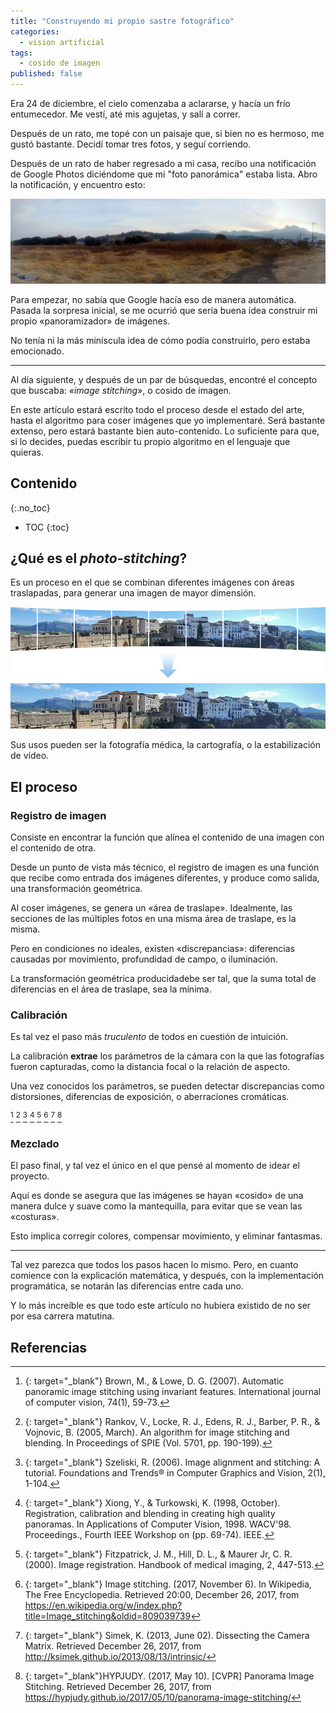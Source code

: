```yaml
---
title: "Construyendo mi propio sastre fotográfico"
categories:
  - vision artificial
tags:
  - cosido de imagen
published: false
---
```


Era 24 de diciembre, el cielo comenzaba a aclararse, y hacía un frío entumecedor. Me vestí, até mis agujetas, y salí a correr.

Después de un rato, me topé con un paisaje que, si bien no es hermoso, me gustó bastante. Decidí tomar tres fotos, y seguí corriendo.

Después de un rato de haber regresado a mi casa, recibo una notificación de Google Photos diciéndome que mi "foto panorámica" estaba lista. Abro la notificación, y encuentro esto:

![Paisaje](/images/posts/foto-stitching/san-rafael-tlalmanalco.jpg)

Para empezar, no sabía que Google hacía eso de manera automática. Pasada la sorpresa inicial, se me ocurrió que sería buena idea construir mi propio «panoramizador» de imágenes.

No tenía ni la más miníscula idea de cómo podía construirlo, pero estaba emocionado.

---------

Al día siguiente, y después de un par de búsquedas, encontré el concepto que buscaba: *«image stitching»*, o cosido de imagen.

En este artículo estará escrito todo el proceso desde el estado del arte, hasta el algoritmo para coser imágenes que yo implementaré. Será bastante extenso, pero estará bastante bien auto-contenido. Lo suficiente para que, si lo decides, puedas escribir tu propio algoritmo en el lenguaje que quieras.

## Contenido
{:.no_toc}

* TOC
{:toc}

## ¿Qué es el *photo-stitching*?

Es un proceso en el que se combinan diferentes imágenes con áreas traslapadas, para generar una imagen de mayor dimensión.

![Ejemplo de photo-stitching](/images/posts/foto-stitching/foto-stitching.jpg)

Sus usos pueden ser la fotografía médica, la cartografía, o la estabilización de vídeo.

## El proceso

### Registro de imagen

Consiste en encontrar la función que alínea el contenido de una imagen con el contenido de otra.

Desde un punto de vista más técnico, el registro de imagen es una función que recibe como entrada dos imágenes diferentes, y produce como salida, una transformación geométrica.

Al coser imágenes, se genera un «área de traslape». Idealmente, las secciones de las múltiples fotos en una misma área de traslape, es la misma.

Pero en condiciones no ideales, existen «discrepancias»: diferencias causadas por movimiento, profundidad de campo, o iluminación.

La transformación geométrica producidadebe ser tal, que la suma total de diferencias en el área de traslape, sea la mínima.

### Calibración

Es tal vez el paso más *truculento* de todos en cuestión de intuición.

La calibración **extrae** los parámetros de la cámara con la que las fotografías fueron capturadas, como la distancia focal o la relación de aspecto.

Una vez conocidos los parámetros, se pueden detectar discrepancias como distorsiones, diferencias de exposición, o aberraciones cromáticas.

[^fn1]
[^fn2]
[^fn3]
[^fn4]
[^fn5]
[^fn6]
[^fn7]
[^fn8]

### Mezclado

El paso final, y tal vez el único en el que pensé al momento de idear el proyecto.

Aquí es donde se asegura que las imágenes se hayan «cosido» de una manera dulce y suave como la mantequilla, para evitar que se vean las «costuras».

Esto implica corregir colores, compensar movimiento, y eliminar fantasmas.

---------

Tal vez parezca que todos los pasos hacen lo mismo. Pero, en cuanto comience con la explicación matemática, y después, con la implementación programática, se notarán las diferencias entre cada uno.

Y lo más increíble es que todo este artículo no hubiera existido de no ser por esa carrera matutina.

## Referencias

[^fn1]: [<i class="fa fa-link" aria-hidden="true"></i>](http://matthewalunbrown.com/papers/ijcv2007.pdf){: target="_blank"} Brown, M., & Lowe, D. G. (2007). Automatic panoramic image stitching using invariant features. International journal of computer vision, 74(1), 59-73.

[^fn2]: [<i class="fa fa-link" aria-hidden="true"></i>](http://citeseerx.ist.psu.edu/viewdoc/download?doi=10.1.1.96.6746&rep=rep1&type=pdf){: target="_blank"} Rankov, V., Locke, R. J., Edens, R. J., Barber, P. R., & Vojnovic, B. (2005, March). An algorithm for image stitching and blending. In Proceedings of SPIE (Vol. 5701, pp. 190-199).

[^fn3]: [<i class="fa fa-link" aria-hidden="true"></i>](https://pdfs.semanticscholar.org/2b0c/9c57572b156680e10f711b13ae205849493d.pdf){: target="_blank"} Szeliski, R. (2006). Image alignment and stitching: A tutorial. Foundations and Trends® in Computer Graphics and Vision, 2(1), 1-104.

[^fn4]: [<i class="fa fa-link" aria-hidden="true"></i>](http://www.cs.cmu.edu/~yx/papers/pstitcher.pdf){: target="_blank"} Xiong, Y., & Turkowski, K. (1998, October). Registration, calibration and blending in creating high quality panoramas. In Applications of Computer Vision, 1998. WACV'98. Proceedings., Fourth IEEE Workshop on (pp. 69-74). IEEE.

[^fn5]: [<i class="fa fa-link" aria-hidden="true"></i>](http://citeseerx.ist.psu.edu/viewdoc/download?doi=10.1.1.464.5408&rep=rep1&type=pdf){: target="_blank"} Fitzpatrick, J. M., Hill, D. L., & Maurer Jr, C. R. (2000). Image registration. Handbook of medical imaging, 2, 447-513.

[^fn6]: [<i class="fa fa-link" aria-hidden="true"></i>](https://en.wikipedia.org/w/index.php?title=Image_stitching&oldid=809039739){: target="_blank"} Image stitching. (2017, November 6). In Wikipedia, The Free Encyclopedia. Retrieved 20:00, December 26, 2017, from https://en.wikipedia.org/w/index.php?title=Image_stitching&oldid=809039739

[^fn7]: [<i class="fa fa-link" aria-hidden="true"></i>](http://ksimek.github.io/2012/08/14/decompose/){: target="_blank"} Simek, K. (2013, June 02). Dissecting the Camera Matrix. Retrieved December 26, 2017, from http://ksimek.github.io/2013/08/13/intrinsic/

[^fn8]: [<i class="fa fa-link" aria-hidden="true"></i>](https://hypjudy.github.io/2017/05/10/panorama-image-stitching/){: target="_blank"}HYPJUDY. (2017, May 10). [CVPR] Panorama Image Stitching. Retrieved December 26, 2017, from https://hypjudy.github.io/2017/05/10/panorama-image-stitching/
